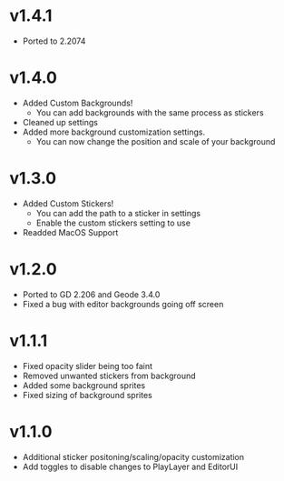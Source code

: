 # v1.4.1
* Ported to 2.2074
# v1.4.0
* Added Custom Backgrounds!
  * You can add backgrounds with the same process as stickers
* Cleaned up settings
* Added more background customization settings.
  * You can now change the position and scale of your background
# v1.3.0
* Added Custom Stickers!
  * You can add the path to a sticker in settings
  * Enable the custom stickers setting to use
* Readded MacOS Support
# v1.2.0
* Ported to GD 2.206 and Geode 3.4.0
* Fixed a bug with editor backgrounds going off screen
# v1.1.1
* Fixed opacity slider being too faint
* Removed unwanted stickers from background
* Added some background sprites
* Fixed sizing of background sprites
# v1.1.0
* Additional sticker positoning/scaling/opacity customization
* Add toggles to disable changes to PlayLayer and EditorUI
